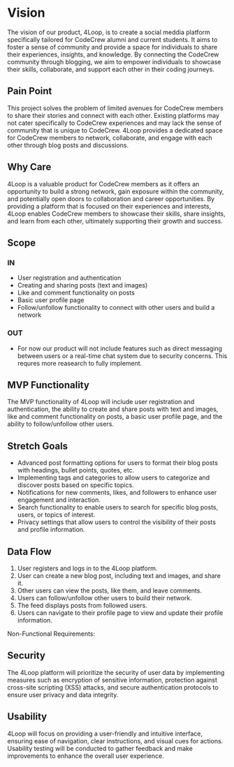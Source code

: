 # Vision

The vision of our product, 4Loop, is to create a social meddia platform specifically tailored for CodeCrew alumni and current students. It aims to foster a sense of community and provide a space for individuals to share their experiences, insights, and knowledge. By connecting the CodeCrew community through blogging, we aim to empower individuals to showcase their skills, collaborate, and support each other in their coding journeys.

## Pain Point

This project solves the problem of limited avenues for CodeCrew members to share their stories and connect with each other. Existing platforms may not cater specifically to CodeCrew experiences and may lack the sense of community that is unique to CodeCrew. 4Loop provides a dedicated space for CodeCrew members to network, collaborate, and engage with each other through blog posts and discussions.

## Why Care

4Loop is a valuable product for CodeCrew members as it offers an opportunity to build a strong network, gain exposure within the community, and potentially open doors to collaboration and career opportunities. By providing a platform that is focused on their experiences and interests, 4Loop enables CodeCrew members to showcase their skills, share insights, and learn from each other, ultimately supporting their growth and success.

## Scope

### IN

- User registration and authentication
- Creating and sharing posts (text and images)
- Like and comment functionality on posts
- Basic user profile page
- Follow/unfollow functionality to connect with other users and build a network

### OUT

- For now our product will not include features such as direct messaging between users or a real-time chat system due to security concerns. This requres more reasearch to fully implement.

## MVP Functionality

The MVP functionality of 4Loop will include user registration and authentication, the ability to create and share posts with text and images, like and comment functionality on posts, a basic user profile page, and the ability to follow/unfollow other users.

## Stretch Goals

- Advanced post formatting options for users to format their blog posts with headings, bullet points, quotes, etc.
- Implementing tags and categories to allow users to categorize and discover posts based on specific topics.
- Notifications for new comments, likes, and followers to enhance user engagement and interaction.
- Search functionality to enable users to search for specific blog posts, users, or topics of interest.
- Privacy settings that allow users to control the visibility of their posts and profile information.

## Data Flow

1. User registers and logs in to the 4Loop platform.
2. User can create a new blog post, including text and images, and share it.
3. Other users can view the posts, like them, and leave comments.
4. Users can follow/unfollow other users to build their network.
5. The feed displays posts from followed users.
6. Users can navigate to their profile page to view and update their profile information.

Non-Functional Requirements:

## Security

The 4Loop platform will prioritize the security of user data by implementing measures such as encryption of sensitive information, protection against cross-site scripting (XSS) attacks, and secure authentication protocols to ensure user privacy and data integrity.

## Usability

4Loop will focus on providing a user-friendly and intuitive interface, ensuring ease of navigation, clear instructions, and visual cues for actions. Usability testing will be conducted to gather feedback and make improvements to enhance the overall user experience.
